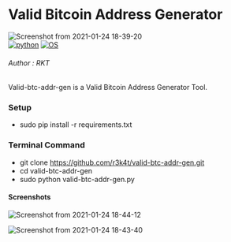 
# Valid Bitcoin Address Generator

![Screenshot from 2021-01-24 18-39-20](https://user-images.githubusercontent.com/69615463/105656064-98dedd00-5eeb-11eb-9750-92e05bb4fe94.png)
<br>
[![python](https://img.shields.io/badge/python-purple.svg)](https://www.python.org/downloads/release/python)
[![OS](https://img.shields.io/badge/Tested%20On-Linux-purple.svg)](https://en.wikipedia.org/wiki/Linux)


<h6>Author : RKT</h6>


Valid-btc-addr-gen is a Valid Bitcoin Address Generator Tool.


### Setup ###

+ sudo pip install -r requirements.txt

### Terminal Command ###

+ git clone https://github.com/r3k4t/valid-btc-addr-gen.git
+ cd valid-btc-addr-gen
+ sudo python valid-btc-addr-gen.py

#### Screenshots ####


![Screenshot from 2021-01-24 18-44-12](https://user-images.githubusercontent.com/69615463/105656278-0d198080-5eec-11eb-8d94-16c262a64f10.png)

![Screenshot from 2021-01-24 18-43-40](https://user-images.githubusercontent.com/69615463/105656388-494ce100-5eec-11eb-9570-c033e043e94d.png)
